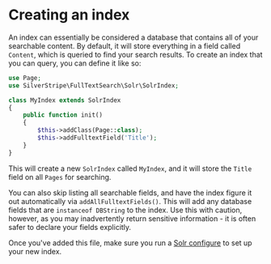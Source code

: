 # Creating an index

An index can essentially be considered a database that contains all of your searchable content. By default, it will store everything in a field called `Content`, which is queried to find your search results. To create an index that you can query, you can define it like so:

```php
use Page;
use SilverStripe\FullTextSearch\Solr\SolrIndex;

class MyIndex extends SolrIndex
{
    public function init()
    {
        $this->addClass(Page::class);
        $this->addFulltextField('Title');
    }
}
```

This will create a new `SolrIndex` called `MyIndex`, and it will store the `Title` field on all `Pages` for searching.

You can also skip listing all searchable fields, and have the index figure it out automatically via `addAllFulltextFields()`. This will add any database fields that are `instanceof DBString` to the index. Use this with caution, however, as you may inadvertently return sensitive information - it is often safer to declare your fields explicitly.

Once you've added this file, make sure you run a [Solr configure](./33_dev_tasks.md) to set up your new index.
